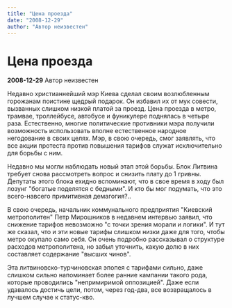 ```yaml
---
title: "Цена проезда"
date: "2008-12-29"
author: "Автор неизвестен"
---
```


# Цена проезда

**2008-12-29** Автор неизвестен

Недавно христианнейший мэр Киева сделал своим возлюбленным горожанам поистине щедрый подарок. Он избавил их от мук совести, вызванных слишком низкой платой за проезд. Цена проезда в метро, трамвае, троллейбусе, автобусе и фуникулере поднялась в четыре раза. Естественно, многие политические противники мэра получили возможность использовать вполне естественное народное негодование в своих целях. Мэр, в свою очередь, смог заявлять, что все акции протеста против повышения тарифов служат исключительно для борьбы с ним.

Недавно мы могли наблюдать новый этап этой борьбы. Блок Литвина требует снова рассмотреть вопрос и снизить плату до 1 гривны. Депутаты этого блока ехидно вспоминают, что в свое время в ходу был лозунг "богатые поделятся с бедными". И кто бы мог подумать, что это всего-навсего примитивная демагогия?..

В свою очередь, начальник коммунального предприятия "Киевский метрополитен" Петр Мирошников в недавнем интервью заявил, что снижение тарифов невозможно "с точки зрения морали и логики". И тут же сказал, что и эти новые тарифы слишком низки даже для того, чтобы метро окупало само себя. Он очень подробно рассказывал о структуре расходов метрополитена, но забыл уточнить, какую долю в них составляет содержание "высших чинов".

Эта литвиновско-турчиновская эпопея с тарифами сильно, даже слишком сильно напоминает более ранние кампании такого рода, которые проводились "непримиримой оппозицией". Даже если удавалось достичь цели, потом, через год-два, все возвращалось в лучшем случае к статус-кво.